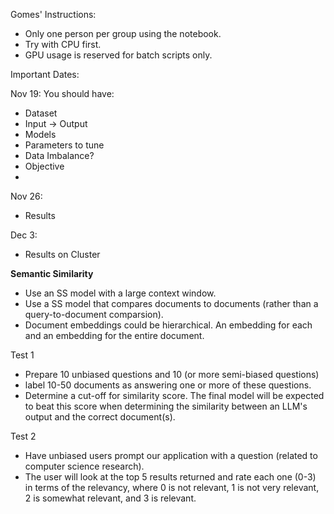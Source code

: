 Gomes' Instructions:

- Only one person per group using the notebook.
- Try with CPU first.
- GPU usage is reserved for batch scripts only.

Important Dates:

Nov 19:
You should have:
- Dataset
- Input -> Output
- Models
- Parameters to tune
- Data Imbalance?
- Objective
- 

Nov 26:
- Results

Dec 3:
- Results on Cluster

**Semantic Similarity**

- Use an SS model with a large context window.
- Use a SS model that compares documents to documents (rather than a query-to-document comparsion). 
- Document embeddings could be hierarchical. An embedding for each and an embedding for the entire document.


Test 1
- Prepare 10 unbiased questions and 10 (or more semi-biased questions)
- label 10-50 documents as answering one or more of these questions.
- Determine a cut-off for similarity score. The final model will be expected to beat this score when determining the similarity between an LLM's output and the correct document(s).


Test 2
- Have unbiased users prompt our application with a question (related to computer science research). 
- The user will look at the top 5 results returned and rate each one (0-3) in terms of the relevancy, where 0 is not relevant, 1 is not very relevant, 2 is somewhat relevant, and 3 is relevant.

